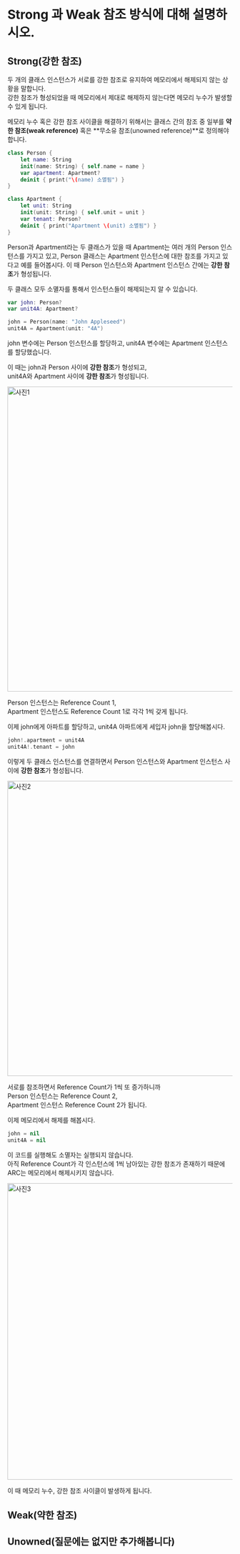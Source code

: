 # Strong 과 Weak 참조 방식에 대해 설명하시오.

## Strong(강한 참조)
두 개의 클래스 인스턴스가 서로를 강한 참조로 유지하여 메모리에서 해제되지 않는 상황을 말합니다.  
강한 참조가 형성되었을 때 메모리에서 제대로 해제하지 않는다면 메모리 누수가 발생할 수 있게 됩니다.

메모리 누수 혹은 강한 참조 사이클을 해결하기 위해서는 클래스 간의 참조 중 일부를 **약한 참조(weak reference)** 혹은 **무소유 참조(unowned reference)**로 정의해야 합니다.
```swift
class Person {
    let name: String
    init(name: String) { self.name = name }
    var apartment: Apartment?
    deinit { print("\(name) 소멸됨") }
}

class Apartment {
    let unit: String
    init(unit: String) { self.unit = unit }
    var tenant: Person?
    deinit { print("Apartment \(unit) 소멸됨") }
}
```
Person과 Apartment라는 두 클래스가 있을 때 Apartment는 여러 개의 Person 인스턴스를 가지고 있고, Person 클래스는 Apartment 인스턴스에 대한 참조를 가지고 있다고 예를 들어봅시다. 이 때 Person 인스턴스와 Apartment 인스턴스 간에는 **강한 참조**가 형성됩니다.

두 클래스 모두 소멸자를 통해서 인스턴스들이 해제되는지 알 수 있습니다.

```swift
var john: Person?
var unit4A: Apartment?

john = Person(name: "John Appleseed")
unit4A = Apartment(unit: "4A")
```
john 변수에는 Person 인스턴스를 할당하고, unit4A 변수에는 Apartment 인스턴스를 할당했습니다.

이 때는 john과 Person 사이에 **강한 참조**가 형성되고,  
unit4A와 Apartment 사이에 **강한 참조**가 형성됩니다.

<img width="683" alt="사진1" src="https://github.com/Swift-Master/SwiftMaster17_Team13_Study/assets/59015538/51a6b357-c6cd-48c6-9f60-340a1b7404c4">

Person 인스턴스는 Reference Count 1,  
Apartment 인스턴스도 Reference Count 1로 각각 1씩 갖게 됩니다.

이제 john에게 아파트를 할당하고, unit4A 아파트에게 세입자 john을 할당해봅시다.
```swift
john!.apartment = unit4A
unit4A!.tenant = john
```
이렇게 두 클래스 인스턴스를 연결하면서 Person 인스턴스와 Apartment 인스턴스 사이에 **강한 참조**가 형성됩니다.

<img width="661" alt="사진2" src="https://github.com/Swift-Master/SwiftMaster17_Team13_Study/assets/59015538/4ec74cba-0900-4542-83fd-39d566753fed">

서로를 참조하면서 Reference Count가 1씩 또 증가하니까  
Person 인스턴스는 Reference Count 2,  
Apartment 인스턴스 Reference Count 2가 됩니다.

이제 메모리에서 해제를 해봅시다.
```swift
john = nil
unit4A = nil
```
이 코드를 실행해도 소멸자는 실행되지 않습니다.  
아직 Reference Count가 각 인스턴스에 1씩 남아있는 강한 참조가 존재하기 때문에 ARC는 메모리에서 해제시키지 않습니다.

<img width="664" alt="사진3" src="https://github.com/Swift-Master/SwiftMaster17_Team13_Study/assets/59015538/46353a87-8b9a-4ed2-baa1-85fca255aa11">

이 때 메모리 누수, 강한 참조 사이클이 발생하게 됩니다.

## Weak(약한 참조)

## Unowned(질문에는 없지만 추가해봅니다)